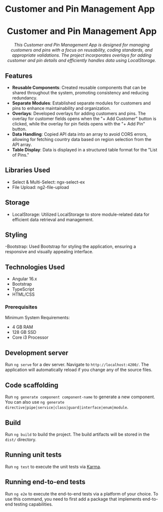 # Customer and Pin Management App
<h1 align="center">Customer and Pin Management App</h1>
<p align="center">
  <i>This Customer and Pin Management App is designed for managing customers and pins with a focus on reusability, coding standards, and appropriate validations. The project incorporates overlays for adding customer and pin details and efficiently handles data using LocalStorage.</i>
  <br>
</p>

## Features
- **Reusable Components**: Created reusable components that can be shared throughout the system, promoting consistency and reducing redundancy.
- **Separate Modules**: Established separate modules for customers and pins to enhance maintainability and organization.
- **Overlays**: Developed overlays for adding customers and pins. The overlay for customer fields opens when the "+ Add Customer" button is clicked, while the overlay for pin fields opens with the "+ Add Pin" button.
- **Data Handling**: Copied API data into an array to avoid CORS errors, allowing for fetching country data based on region selection from the API array.
- **Table Display**: Data is displayed in a structured table format for the "List of Pins."

## Libraries Used
- Select & Multi-Select: ngx-select-ex
- File Upload: ng2-file-upload
## Storage
- LocalStorage: Utilized LocalStorage to store module-related data for efficient data retrieval and management.
## Styling
-Bootstrap: Used Bootstrap for styling the application, ensuring a responsive and visually appealing interface.

## Technologies Used
- Angular 16.x
- Bootstrap
- TypeScript
- HTML/CSS

### Prerequisites
Minimum System Requirements:
- 4 GB RAM
- 128 GB SSD
- Core i3 Processor

## Development server

Run `ng serve` for a dev server. Navigate to `http://localhost:4200/`. The application will automatically reload if you change any of the source files.

## Code scaffolding

Run `ng generate component component-name` to generate a new component. You can also use `ng generate directive|pipe|service|class|guard|interface|enum|module`.

## Build

Run `ng build` to build the project. The build artifacts will be stored in the `dist/` directory.

## Running unit tests

Run `ng test` to execute the unit tests via [Karma](https://karma-runner.github.io).

## Running end-to-end tests

Run `ng e2e` to execute the end-to-end tests via a platform of your choice. To use this command, you need to first add a package that implements end-to-end testing capabilities.

